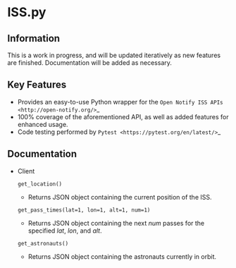 ISS.py
======

Information
-----------
This is a work in progress, and will be updated iteratively as new features are finished.
Documentation will be added as necessary.

Key Features
------------
- Provides an easy-to-use Python wrapper for the `Open Notify ISS APIs <http://open-notify.org/>`_
- 100% coverage of the aforementioned API, as well as added features for enhanced usage.
- Code testing performed by `Pytest <https://pytest.org/en/latest/>`_

Documentation
-------------
- Client

    ```get_location()```
    - Returns JSON object containing the current position of the ISS.

    ```get_pass_times(lat=1, lon=1, alt=1, num=1)```
    - Returns JSON object containing the next *num* passes for the specified *lat*, *lon*, and *alt*.

    ```get_astronauts()```
    - Returns JSON object containing the astronauts currently in orbit.
